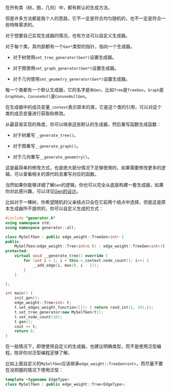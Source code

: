 在所有类（树，图，几何）中，都有默认的生成方法。

但是许多方法都是我个人的思路，它不一定是符合均匀随机的，也不一定是符合一些特殊需求的。

对于想要自己实现生成器的情况，也有方法可以自定义生成器。

对于每个类，其内部都有一个`Gen*`类型的指针，指向一个生成器。

- 对于树使用`set_tree_generator(Gen*)`设置生成器。

- 对于图使用`set_graph_generator(Gen*)`设置生成器。

- 对于几何使用`set_geometry_generator(Gen*)`设置生成器。

每一个类都有一个默认生成器，它的名字是`类Gen`，比如`Tree`是`TreeGen`，`Graph`是`GraphGen`，`ConvexHull`是`ConvexHullGen`。

在生成器中的成员变量`_context`表示原本的类，它是这个类的引用，可以对这个类的成员变量进行获取和修改。

从最容易实现的角度，你可以继承这些默认的生成器，然后重写函数生成函数：

- 对于树重写`__generate_tree()`。

- 对于图重写`__generate_graph()`。

- 对于几何重写`__generate_geometry()`。

这是最简单的修改方式，也是绝大部分情况下足够使用的，如果需要修改更多的逻辑，可以查看相关的源代码去重写对应的函数。

当然如果你能够详细了解`Gen`的逻辑，你也可以完全从底层构建一套生成器，如果你对此感兴趣，可以详见[Gen的设计](/developer/algorithm/gen.md)。

比如对于一棵树，你希望随机的父亲结点只会在它前两个结点中选择，但是这是原本生成器所不提供的，你可以自定义生成的方式：

```cpp
#include "generator.h"
using namespace std;
using namespace generator::all;

class MySelfGen : public edge_weight::TreeGen<int> {
public:
    MySelfGen(edge_weight::Tree<int>& t) : edge_weight::TreeGen<int>(t) {}
protected:
    virtual void __generate_tree() override {
        for (int i = 1; i < this->_context.node_count(); i++) {
            __add_edge(i, max(0, i - 2));
        }
    }

};

int main() {
    init_gen();
    edge_weight::Tree<int> t;
    t.set_edges_weight_function([]() { return rand_int(1, 10);});
    t.set_tree_generator(new MySelfGen(t));
    t.set_node_count(10);
    t.gen();
    cout << t;
    return 0;
}
```

在一般情况下，即使使用自定义的生成器，也建议明确类型，而不是使用泛型编程，除非你对泛型编程足够了解。

比如上面自定义的`MySelfGen`应该继承`edge_weight::TreeGen<int>`，而尽量不要在没把握的情况下使用泛型：

```cpp
template <typename EdgeType>
class MySelfGen : public edge_weight::Tree<EdgeType>;
```
